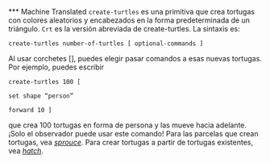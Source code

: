 ﻿*** Machine Translated
`create-turtles` es una primitiva que crea tortugas con colores aleatorios y encabezados en la forma predeterminada de un triángulo. `Crt` es la versión abreviada de create-turtles. La sintaxis es:

`create-turtles number-of-turtles [ optional-commands ]`

Al usar corchetes [], puedes elegir pasar comandos a esas nuevas tortugas. Por ejemplo, puedes escribir

`create-turtles 100 [`

`set shape “person”`

`forward 10 ]`

que crea 100 tortugas en forma de persona y las mueve hacia adelante. ¡Solo el observador puede usar este comando! Para las parcelas que crean tortugas, vea [*sprouce*](http://ccl.northwestern.edu/netlogo/docs/dictionary.html#sprout). Para crear tortugas a partir de tortugas existentes, vea [*hatch*](http://ccl.northwestern.edu/netlogo/docs/dictionary.html#hatch).